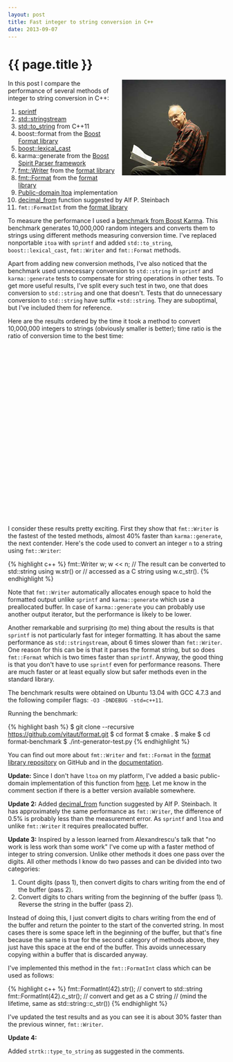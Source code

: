 ```yaml
---
layout: post
title: Fast integer to string conversion in C++
date: 2013-09-07
---
```


{{ page.title }}
================

<div class="separator" style="clear:right; float:right; margin-left:1em; margin-bottom:1em">
    <img border=
    "0" src=
    "/img/knuth.jpg"
    title=
    "Warning: the information from this post can be used for premature optimization."
    width="240">
  </div>

In this post I compare the performance of several methods
of integer to string conversion in C++:

1. [sprintf](http://en.cppreference.com/w/cpp/io/c/fprintf)
2. [std::stringstream](http://en.cppreference.com/w/cpp/io/basic_stringstream)
3. [std::to_string](http://en.cppreference.com/w/cpp/string/basic_string/to_string) from C++11
4. boost::format from the [Boost Format library](http://www.boost.org/doc/libs/1_54_0/libs/format/)
4. [boost::lexical_cast](http://www.boost.org/doc/libs/1_54_0/doc/html/boost_lexical_cast.html)
5. karma::generate from the [Boost Spirit Parser framework](http://www.boost.org/doc/libs/1_54_0/libs/spirit/doc/html/index.html)
6. [fmt::Writer](http://zverovich.net/format/#project0classfmt_1_1_basic_writer) from the [format library](https://github.com/vitaut/format)
7. [fmt::Format](http://zverovich.net/format/#fmt::Format__StringRef) from the [format library](https://github.com/vitaut/format)
8. [Public-domain ltoa](http://www8.cs.umu.se/~isak/snippets/ltoa.c) implementation
9. [decimal_from](http://ideone.com/nrQfA8) function suggested by Alf P. Steinbach
10. `fmt::FormatInt` from the [format library](https://github.com/vitaut/format)

To measure the performance I used a
[benchmark from Boost Karma](http://www.boost.org/doc/libs/1_52_0/libs/spirit/doc/html/spirit/karma/performance_measurements/numeric_performance/int_performance.html).
This benchmark generates 10,000,000 random integers and converts them to strings using
different methods measuring conversion time. I've replaced nonportable `itoa` with
`sprintf` and added `std::to_string`, `boost::lexical_cast`, `fmt::Writer` and `fmt::Format`
methods.

Apart from adding new conversion methods, I've also noticed that the benchmark
used unnecessary conversion to `std::string` in `sprintf` and `karma::generate` tests
to compensate for string operations in other tests. To get more useful results,
I've split every such test in two, one that does conversion to `std::string` and
one that doesn't. Tests that do unnecessary conversion to `std::string` have suffix
`+std::string`. They are suboptimal, but I've included them for reference.

Here are the results ordered by the time it took a method to convert 10,000,000
integers to strings (obviously smaller is better); time ratio is the ratio of
conversion time to the best time:

<div id="table_div">
</div>
<div style="height: 400px" id="chart_div">
</div>
<script type="text/javascript">
google.load("visualization", "1", {packages:["corechart", "table"]});
google.setOnLoadCallback(drawChart);
function drawChart() {
var data = google.visualization.arrayToDataTable([
['Method'                      , 'Time, s' , 'Time ratio' ],
['fmt::FormatInt'              ,   0.104118,           1.0],
['cppx::decimal_from'          ,    0.13055,  1.2538658061],
['fmt::Writer'                 ,   0.130775, 1.25602681573],
['karma::generate'             ,   0.178388, 1.71332526556],
['strtk::type_to_string'       ,   0.347914, 3.34153556542],
['fmt::Writer+std::string'     ,   0.377554, 3.62621256651],
['fmt::Format'                 ,   0.389099, 3.73709637142],
['karma::generate+std::string' ,    0.39802, 3.82277800188],
['ltoa'                        ,   0.510312, 4.90128508039],
['fmt::Format+std::string'     ,   0.624981, 6.00262202501],
['std::stringstream'           ,   0.820035, 7.87601567452],
['sprintf'                     ,   0.891445, 8.56187210665],
['boost::lexical_cast'         ,   0.985247, 9.46279221652],
['sprintf+std::string'         ,    1.15456, 11.0889567606],
['std::to_string'              ,    1.42803, 13.7154958797],
['boost::format'               ,    4.30216,  41.320040723],
]);

var table = new google.visualization.Table(document.getElementById('table_div'));
table.draw(data.clone(), {});

var options = {
  title: 'Conversion time',
  vAxis: {title: 'Method', titleTextStyle: {color: 'red'}}
};

var chart = new google.visualization.BarChart(document.getElementById('chart_div'));
data.removeColumn(2);
chart.draw(data, options);
}
</script>

I consider these results pretty exciting. First they show that `fmt::Writer` is the
fastest of the tested methods, almost 40% faster than `karma::generate`, the next
contender. Here's the code used to convert an integer `n` to a string using `fmt::Writer`:

{% highlight c++ %}
fmt::Writer w;
w << n;
// The result can be converted to std::string using w.str() or
// accessed as a C string using w.c_str().
{% endhighlight %}

Note that `fmt::Writer` automatically allocates enough space to hold the formatted output
unlike `sprintf` and `karma::generate` which use a preallocated buffer. In case of
`karma::generate` you can probably use another output iterator, but the performance
is likely to be lower.

Another remarkable and surprising (to me) thing about the results is that `sprintf` is
not particularly fast for integer formatting. It has about the same performance as
`std::stringstream`, about 6 times slower than `fmt::Writer`. One reason for this
can be is that it parses the format string, but so does `fmt::Format` which is two
times faster than `sprintf`. Anyway, the good thing is that you don't have to
use `sprintf` even for performance reasons. There are much faster or at least equally
slow but safer methods even in the standard library.

The benchmark results were obtained on Ubuntu 13.04 with GCC 4.7.3 and the following
compiler flags: `-O3 -DNDEBUG -std=c++11`.

Running the benchmark:

{% highlight bash %}
$ git clone --recursive https://github.com/vitaut/format.git
$ cd format
$ cmake .
$ make
$ cd format-benchmark
$ ./int-generator-test.py
{% endhighlight %}

You can find out more about `fmt::Writer` and `fmt::Format` in the [format
library repository](https://github.com/vitaut/format) on GitHub and in the
[documentation](http://zverovich.net/format/).

**Update:**
Since I don't have `ltoa` on my platform, I've added a basic
public-domain implementation of this function from
[here](http://www8.cs.umu.se/~isak/snippets/ltoa.c). Let me know in the
comment section if there is a better version available somewhere.

**Update 2:**
Added [decimal_from](http://ideone.com/nrQfA8) function suggested by Alf P. Steinbach.
It has approximately the same performance as `fmt::Writer`, the difference of 0.5% is
probably less than the measurement error. As `sprintf` and `ltoa` and unlike
`fmt::Writer` it requires preallocated buffer.

**Update 3:**
Inspired by a lesson learned from Alexandrescu's talk that "no work is less work than
some work" I've come up with a faster method of integer to string conversion. Unlike
other methods it does one pass over the digits. All other methods I know do two passes
and can be divided into two categories:

1. Count digits (pass 1), then convert digits to chars writing from the end of the
   buffer (pass 2).
2. Convert digits to chars writing from the beginning of the buffer (pass 1).
   Reverse the string in the buffer (pass 2).

Instead of doing this, I just convert digits to chars writing from the end of the
buffer and return the pointer to the start of the converted string. In most cases
there is some space left in the beginning of the buffer, but that's fine because
the same is true for the second category of methods above, they just have this
space at the end of the buffer. This avoids unnecessary copying within a buffer
that is discarded anyway.

I've implemented this method in the `fmt::FormatInt` class which can be used as follows:

{% highlight c++ %}
fmt::FormatInt(42).str();   // convert to std::string
fmt::FormatInt(42).c_str(); // convert and get as a C string
                            // (mind the lifetime, same as std::string::c_str())
{% endhighlight %}

I've updated the test results and as you can see it is about 30% faster than the
previous winner, `fmt::Writer`.

**Update 4:**

Added `strtk::type_to_string` as suggested in the comments.
